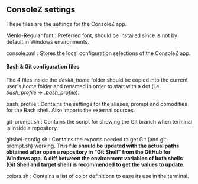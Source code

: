 ## ConsoleZ settings

These files are the settings for the ConsoleZ app.

Menlo-Regular font
: Preferred font, should be installed since is not by default in Windows environments.

console.xml
: Stores the local configuration selections of the ConsoleZ app.

#### Bash & Git configuration files

The 4 files inside the _devkit_home_ folder should be copied into the current user's _home_ folder and renamed in order to start with a dot (i.e. _bash_profile_ => _.bash_profile_).

bash_profile
: Contains the settings for the aliases, prompt and comodities for the Bash shell. Also imports the external sources.

git-prompt.sh
: Contains the script for showing the Git branch when terminal is inside a repository.

gitshel-config.sh
: Contains the exports needed to get Git (and git-prompt.sh) working. **This file should be updated with the actual paths obtained after open a repository in "Git Shell" from the GitHub for Windows app. A diff between the environment variables of both shells (Git Shell and target shell) is recommended to get the values to update.**

colors.sh
: Contains a list of color definitions to ease its use in the terminal.